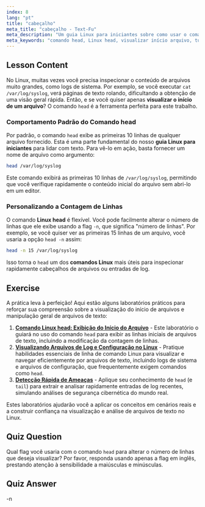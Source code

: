 ```yaml
---
index: 8
lang: "pt"
title: "cabeçalho"
meta_title: "cabeçalho - Text-Fu"
meta_description: "Um guia Linux para iniciantes sobre como usar o comando head para visualizar o início de um arquivo. Aprenda a usar a opção head -n para controlar a contagem de linhas, uma habilidade essencial para qualquer tutorial Linux."
meta_keywords: "comando head, Linux head, visualizar início arquivo, tutorial Linux, comandos Linux, Linux iniciante, head -n, guia Linux, arquivos de texto, linha de comando"
---
```


## Lesson Content

No Linux, muitas vezes você precisa inspecionar o conteúdo de arquivos muito grandes, como logs de sistema. Por exemplo, se você executar `cat /var/log/syslog`, verá páginas de texto rolando, dificultando a obtenção de uma visão geral rápida. Então, e se você quiser apenas **visualizar o início de um arquivo**? O comando `head` é a ferramenta perfeita para este trabalho.

### Comportamento Padrão do Comando head

Por padrão, o comando `head` exibe as primeiras 10 linhas de qualquer arquivo fornecido. Esta é uma parte fundamental do nosso **guia Linux para iniciantes** para lidar com texto. Para vê-lo em ação, basta fornecer um nome de arquivo como argumento:

```bash
head /var/log/syslog
```

Este comando exibirá as primeiras 10 linhas de `/var/log/syslog`, permitindo que você verifique rapidamente o conteúdo inicial do arquivo sem abri-lo em um editor.

### Personalizando a Contagem de Linhas

O comando **Linux head** é flexível. Você pode facilmente alterar o número de linhas que ele exibe usando a flag `-n`, que significa "número de linhas". Por exemplo, se você quiser ver as primeiras 15 linhas de um arquivo, você usaria a opção `head -n` assim:

```bash
head -n 15 /var/log/syslog
```

Isso torna o `head` um dos **comandos Linux** mais úteis para inspecionar rapidamente cabeçalhos de arquivos ou entradas de log.

## Exercise

A prática leva à perfeição! Aqui estão alguns laboratórios práticos para reforçar sua compreensão sobre a visualização do início de arquivos e manipulação geral de arquivos de texto:

1. **[Comando Linux head: Exibição do Início do Arquivo](https://labex.io/pt/labs/linux-linux-head-command-file-beginning-display-214302)** - Este laboratório o guiará no uso do comando `head` para exibir as linhas iniciais de arquivos de texto, incluindo a modificação da contagem de linhas.
2. **[Visualizando Arquivos de Log e Configuração no Linux](https://labex.io/pt/labs/linux-viewing-log-and-configuration-files-in-linux-387914)** - Pratique habilidades essenciais de linha de comando Linux para visualizar e navegar eficientemente por arquivos de texto, incluindo logs de sistema e arquivos de configuração, que frequentemente exigem comandos como `head`.
3. **[Detecção Rápida de Ameaças](https://labex.io/pt/labs/linux-rapid-threat-detection-387930)** - Aplique seu conhecimento de `head` (e `tail`) para extrair e analisar rapidamente entradas de log recentes, simulando análises de segurança cibernética do mundo real.

Estes laboratórios ajudarão você a aplicar os conceitos em cenários reais e a construir confiança na visualização e análise de arquivos de texto no Linux.

## Quiz Question

Qual flag você usaria com o comando `head` para alterar o número de linhas que deseja visualizar? Por favor, responda usando apenas a flag em inglês, prestando atenção à sensibilidade a maiúsculas e minúsculas.

## Quiz Answer

-n
